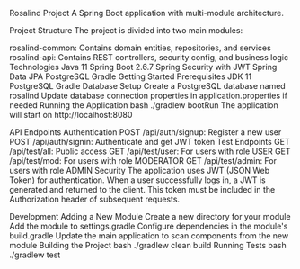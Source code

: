 Rosalind Project
A Spring Boot application with multi-module architecture.

Project Structure
The project is divided into two main modules:

rosalind-common: Contains domain entities, repositories, and services
rosalind-api: Contains REST controllers, security config, and business logic
Technologies
Java 11
Spring Boot 2.6.7
Spring Security with JWT
Spring Data JPA
PostgreSQL
Gradle
Getting Started
Prerequisites
JDK 11
PostgreSQL
Gradle
Database Setup
Create a PostgreSQL database named rosalind
Update database connection properties in application.properties if needed
Running the Application
bash
./gradlew bootRun
The application will start on http://localhost:8080

API Endpoints
Authentication
POST /api/auth/signup: Register a new user
POST /api/auth/signin: Authenticate and get JWT token
Test Endpoints
GET /api/test/all: Public access
GET /api/test/user: For users with role USER
GET /api/test/mod: For users with role MODERATOR
GET /api/test/admin: For users with role ADMIN
Security
The application uses JWT (JSON Web Token) for authentication. When a user successfully logs in, a JWT is generated and returned to the client. This token must be included in the Authorization header of subsequent requests.

Development
Adding a New Module
Create a new directory for your module
Add the module to settings.gradle
Configure dependencies in the module's build.gradle
Update the main application to scan components from the new module
Building the Project
bash
./gradlew clean build
Running Tests
bash
./gradlew test

